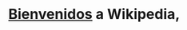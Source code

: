 <h1 id="Bienvenidos_a_mi_portfolio," class="main-top-header" style="display: inline" data-mw-thread-id="h-Bienvenidos_a_mi_Portfolio"><span id="Bienvenidos_a_mi_Portfolio.2C"></span><span data-mw-comment-start="" id="h-Bienvenidos_a_mi_página,"></span><a href="/wiki/Wikipedia:Bienvenidos" title="Wikipedia:Bienvenidos">Bienvenidos</a> a Wikipedia,<span data-mw-comment-end="h-Bienvenidos_a_mi_Prortfolio,"></span></h1>
